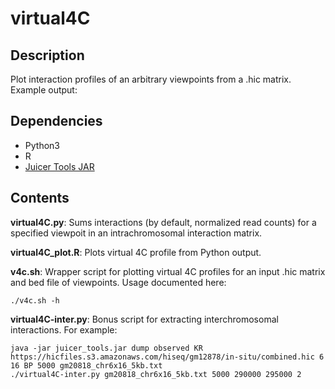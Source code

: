 # virtual4C

## Description

Plot interaction profiles of an arbitrary viewpoints from a .hic matrix. Example output:

## Dependencies

- Python3
- R
- [Juicer Tools JAR](https://github.com/aidenlab/juicer/wiki/Download)

## Contents

**virtual4C.py**: Sums interactions (by default, normalized read counts) for a specified viewpoit in an intrachromosomal interaction matrix.

**virtual4C_plot.R**: Plots virtual 4C profile from Python output.

**v4c.sh**: Wrapper script for plotting virtual 4C profiles for an input .hic matrix and bed file of viewpoints. Usage documented here:

```
./v4c.sh -h
```

**virtual4C-inter.py**: Bonus script for extracting interchromosomal interactions. For example:

```
java -jar juicer_tools.jar dump observed KR https://hicfiles.s3.amazonaws.com/hiseq/gm12878/in-situ/combined.hic 6 16 BP 5000 gm20818_chr6x16_5kb.txt
./virtual4C-inter.py gm20818_chr6x16_5kb.txt 5000 290000 295000 2
```
